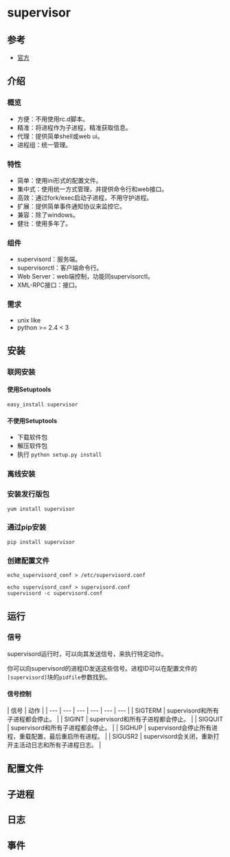 # supervisor

## 参考

* [官方](http://www.supervisord.org)

## 介绍

### 概览

* 方便：不用使用rc.d脚本。
* 精准：将进程作为子进程，精准获取信息。
* 代理：提供简单shell或web ui。
* 进程组：统一管理。

### 特性

* 简单：使用ini形式的配置文件。
* 集中式：使用统一方式管理，并提供命令行和web接口。
* 高效：通过fork/exec启动子进程，不用守护进程。
* 扩展：提供简单事件通知协议来监控它。
* 兼容：除了windows。
* 健壮：使用多年了。

### 组件

* supervisord：服务端。
* supervisorctl：客户端命令行。
* Web Server：web端控制，功能同supervisorctl。
* XML-RPC接口：接口。

### 需求

* unix like
* python &gt;= 2.4 &lt; 3

## 安装

### 联网安装

#### 使用Setuptools

```text
easy_install supervisor
```

#### 不使用Setuptools

* 下载软件包
* 解压软件包
* 执行 `python setup.py install`

### 离线安装

### 安装发行版包

```text
yum install supervisor
```

### 通过pip安装

```text
pip install supervisor
```

### 创建配置文件

```text
echo_supervisord_conf > /etc/supervisord.conf

echo supervisord_conf > supervisord.conf
supervisord -c supervisord.conf
```

## 运行

### 信号

supervisord运行时，可以向其发送信号，来执行特定动作。

你可以向supervisord的进程ID发送这些信号。进程ID可以在配置文件的`[supervisord]`块的`pidfile`参数找到。

#### 信号控制

| 信号 | 动作 |
| --- | --- | --- | --- | --- | --- |
| SIGTERM | supervisord和所有子进程都会停止。 |
| SIGINT | supervisord和所有子进程都会停止。 |
| SIGQUIT | supervisord和所有子进程都会停止。 |
| SIGHUP | supervisord会停止所有进程，重载配置，最后重启所有进程。 |
| SIGUSR2 | supervisord会关闭，重新打开主活动日志和所有子进程日志。 |

## 配置文件

## 子进程

## 日志

## 事件

